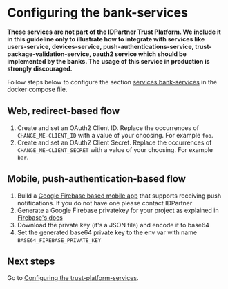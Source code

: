 # Configuring the bank-services

**These services are not part of the IDPartner Trust Platform. We include it in this guideline only to illustrate how to integrate with services like users-service, devices-service, push-authentications-service, trust-package-validation-service, oauth2 service which should be implemented by the banks. The usage of this service in production is strongly discouraged.**

Follow steps below to configure the section [services.bank-services](../docker-compose.yml) in the docker compose file.

## Web, redirect-based flow
1. Create and set an OAuth2 Client ID. Replace the occurrences of `CHANGE_ME-CLIENT_ID` with a value of your choosing. For example `foo`.
1. Create and set an OAuth2 Client Secret. Replace the occurrences of `CHANGE_ME-CLIENT_SECRET` with a value of your choosing. For example `bar`.

## Mobile, push-authentication-based flow
1. Build a [Google Firebase based mobile app](https://firebase.google.com/docs/cloud-messaging/flutter/client) that supports receiving push notifications. If you do not have one please contact IDPartner
1. Generate a Google Firebase privatekey for your project as explained in [Firebase's docs](https://firebase.google.com/docs/admin/setup#initialize_the_sdk_in_non-google_environments)
1. Download the private key (it's a JSON file) and encode it to base64
1. Set the generated base64 private key to the env var with name `BASE64_FIREBASE_PRIVATE_KEY`

## Next steps
Go to [Configuring the trust-platform-services](configuring-trust-platform-services.md).